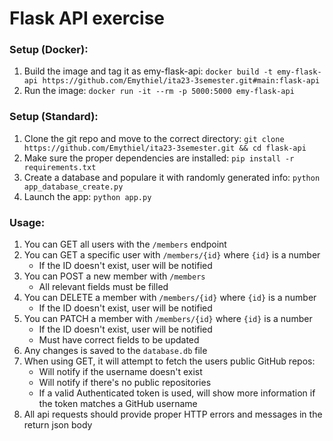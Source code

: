 # Flask API exercise


### Setup (Docker):
1. Build the image and tag it as emy-flask-api:
```docker build -t emy-flask-api https://github.com/Emythiel/ita23-3semester.git#main:flask-api```
2. Run the image:
```docker run -it --rm -p 5000:5000 emy-flask-api```


### Setup (Standard):
1. Clone the git repo and move to the correct directory:
```git clone https://github.com/Emythiel/ita23-3semester.git && cd flask-api```
2. Make sure the proper dependencies are installed:
```pip install -r requirements.txt```
3. Create a database and populare it with randomly generated info:
```python app_database_create.py```
4. Launch the app:
```python app.py```

### Usage:
1. You can GET all users with the `/members` endpoint
2. You can GET a specific user with `/members/{id}` where `{id}` is a number
    - If the ID doesn't exist, user will be notified
3. You can POST a new member with `/members`
    - All relevant fields must be filled
4. You can DELETE a member with `/members/{id}` where `{id}` is a number
    - If the ID doesn't exist, user will be notified
5. You can PATCH a member with `/members/{id}` where `{id}` is a number
    - If the ID doesn't exist, user will be notified
    - Must have correct fields to be updated
6. Any changes is saved to the `database.db` file
7. When using GET, it will attempt to fetch the users public GitHub repos:
    - Will notify if the username doesn't exist
    - Will notify if there's no public repositories
    - If a valid Authenticated token is used, will show more information if the token matches a GitHub username
8. All api requests should provide proper HTTP errors and messages in the return json body
